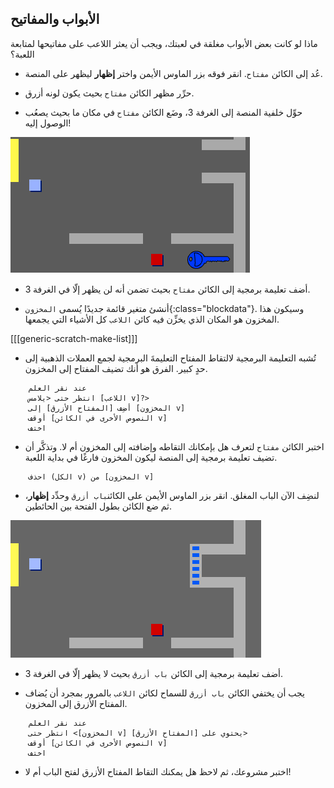 ## الأبواب والمفاتيح

ماذا لو كانت بعض الأبواب مغلقة في لعبتك، ويجب أن يعثر اللاعب على مفاتيحها لمتابعة اللعبة؟

+ عُد إلى الكائن `مفتاح`. انقر فوقه بزر الماوس الأيمن واختر **إظهار** ليظهر على المنصة.

+ حرِّر مظهر الكائن `مفتاح` بحيث يكون لونه أزرق.

+ حوِّل خلفية المنصة إلى الغرفة 3، وضَع الكائن `مفتاح` في مكان ما بحيث يصعُب الوصول إليه!

 ![screenshot](images/world-key.png)

+ أضف تعليمة برمجية إلى الكائن `مفتاح` بحيث تضمن أنه لن يظهر إلّا في الغرفة 3.

+ أنشئ متغير قائمة جديدًا يُسمى `المخزون`{:class="blockdata"}. وسيكون هذا المخزون هو المكان الذي يخزِّن فيه كائن `اللاعب` كل الأشياء التي يجمعها.

[[[generic-scratch-make-list]]]

+ تُشبه التعليمة البرمجية لالتقاط المفتاح التعليمةَ البرمجية لجمع العملات الذهبية إلى حدٍ كبير. الفرق هو أنك تضيف المفتاح إلى المخزون.

```blocks
	عند نقر العلم
	انتظر حتى <يلامس [اللاعب v]?>
	أضِف [المفتاح الأزرق] إلى [المخزون v]
	أوقف [النصوص الأخرى في الكائن v]
	اختف
```

+ اختبر الكائن `مفتاح` لتعرف هل بإمكانك التقاطه وإضافته إلى المخزون أم لا. وتذكَّر أن تضيف تعليمة برمجية إلى المنصة ليكون المخزون فارغًا في بداية اللعبة.

```blocks
	احذف (الكل v) من [المخزون v]
```

+ لنضِف الآن الباب المغلق. انقر بزر الماوس الأيمن على الكائن`باب أزرق` وحدِّد **إظهار**، ثم ضع الكائن بطول الفتحة بين الحائطين.

![screenshot](images/world-door.png)

+ أضف تعليمة برمجية إلى الكائن `باب أزرق` بحيث لا يظهر إلّا في الغرفة 3.

+ يجب أن يختفي الكائن `باب أزرق` للسماح لكائن `اللاعب` بالمرور بمجرد أن يُضاف المفتاح الأزرق إلى المخزون.

```blocks
	عند نقر العلم
	انتظر حتى <[المخزون v] يحتوي على [المفتاح الأزرق]>
	أوقف [النصوص الأخرى في الكائن v]
	اختف
```

+ اختبر مشروعك، ثم لاحظ هل يمكنك التقاط المفتاح الأزرق لفتح الباب أم لا!
